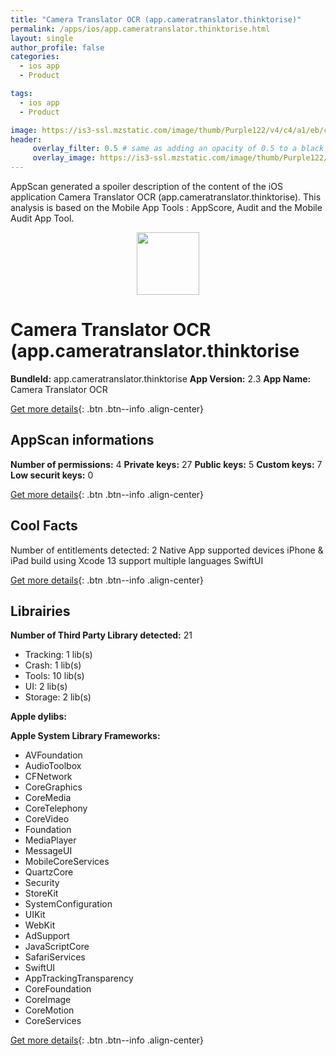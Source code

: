 ```yaml
---
title: "Camera Translator OCR (app.cameratranslator.thinktorise)"
permalink: /apps/ios/app.cameratranslator.thinktorise.html
layout: single
author_profile: false
categories: 
  - ios app 
  - Product 

tags: 
  - ios app 
  - Product 

image: https://is3-ssl.mzstatic.com/image/thumb/Purple122/v4/c4/a1/eb/c4a1eba5-4ba0-86fc-265d-1fdfee91b331/AppIcon-1x_U007emarketing-0-10-0-85-220.png/512x512bb.jpg
header: 
     overlay_filter: 0.5 # same as adding an opacity of 0.5 to a black background
     overlay_image: https://is3-ssl.mzstatic.com/image/thumb/Purple122/v4/c4/a1/eb/c4a1eba5-4ba0-86fc-265d-1fdfee91b331/AppIcon-1x_U007emarketing-0-10-0-85-220.png/512x512bb.jpg
---
```

AppScan generated a spoiler description of the content of the iOS application Camera Translator OCR (app.cameratranslator.thinktorise). This analysis is based on the Mobile App Tools : AppScore, Audit and the Mobile Audit App Tool.

  
  
<div style="text-align: center;"><img src="https://is3-ssl.mzstatic.com/image/thumb/Purple122/v4/c4/a1/eb/c4a1eba5-4ba0-86fc-265d-1fdfee91b331/AppIcon-1x_U007emarketing-0-10-0-85-220.png/512x512bb.jpg" width="100" height="100"></div>  
  
# Camera Translator OCR (app.cameratranslator.thinktorise

**BundleId:** app.cameratranslator.thinktorise
**App Version:** 2.3
**App Name:** Camera Translator OCR


[Get more details](/pricing.html){: .btn .btn--info .align-center}  
  
## AppScan informations 

**Number of permissions:** 4
**Private keys:** 27
**Public keys:** 5
**Custom keys:** 7
**Low securit keys:** 0
  
[Get more details](/pricing.html){: .btn .btn--info .align-center}

## Cool Facts

Number of entitlements detected: 2
Native App
supported devices iPhone & iPad
build using Xcode 13
support multiple languages
SwiftUI
  
[Get more details](/pricing.html){: .btn .btn--info .align-center}

## Librairies 
**Number of Third Party Library detected:** 21
- Tracking: 1 lib(s)
- Crash: 1 lib(s)
- Tools: 10 lib(s)
- UI: 2 lib(s)
- Storage: 2 lib(s)

**Apple dylibs:**


**Apple System Library Frameworks:**
- AVFoundation
- AudioToolbox
- CFNetwork
- CoreGraphics
- CoreMedia
- CoreTelephony
- CoreVideo
- Foundation
- MediaPlayer
- MessageUI
- MobileCoreServices
- QuartzCore
- Security
- StoreKit
- SystemConfiguration
- UIKit
- WebKit
- AdSupport
- JavaScriptCore
- SafariServices
- SwiftUI
- AppTrackingTransparency
- CoreFoundation
- CoreImage
- CoreMotion
- CoreServices


  
[Get more details](/pricing.html){: .btn .btn--info .align-center}

